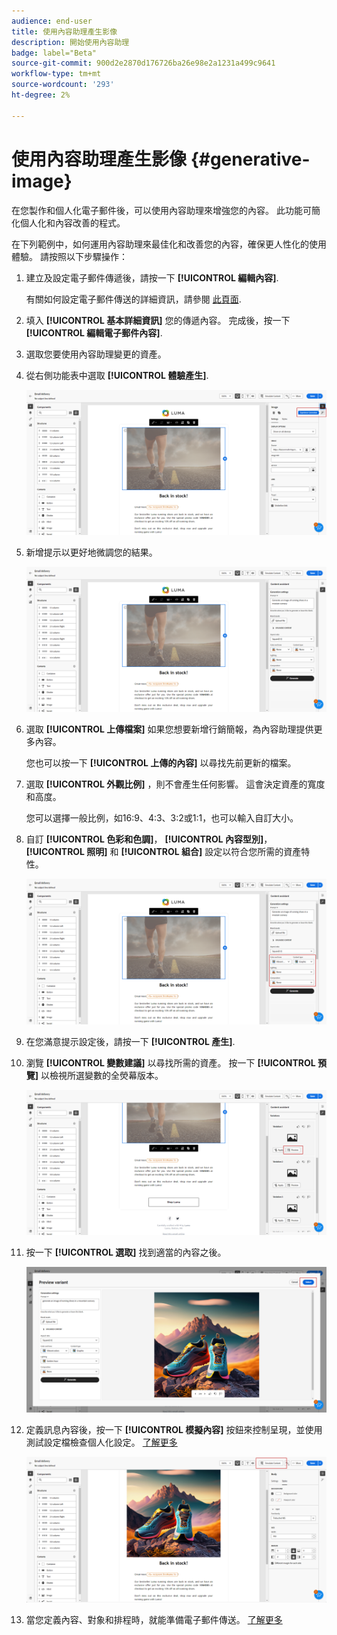 ```yaml
---
audience: end-user
title: 使用內容助理產生影像
description: 開始使用內容助理
badge: label="Beta"
source-git-commit: 900d2e2870d176726ba26e98e2a1231a499c9641
workflow-type: tm+mt
source-wordcount: '293'
ht-degree: 2%

---
```



# 使用內容助理產生影像 {#generative-image}

在您製作和個人化電子郵件後，可以使用內容助理來增強您的內容。 此功能可簡化個人化和內容改善的程式。

在下列範例中，如何運用內容助理來最佳化和改善您的內容，確保更人性化的使用體驗。 請按照以下步驟操作：

1. 建立及設定電子郵件傳遞後，請按一下 **[!UICONTROL 編輯內容]**.

   有關如何設定電子郵件傳送的詳細資訊，請參閱 [此頁面](../content/create-email-content.md).

1. 填入 **[!UICONTROL 基本詳細資訊]** 您的傳遞內容。 完成後，按一下 **[!UICONTROL 編輯電子郵件內容]**.

1. 選取您要使用內容助理變更的資產。

1. 從右側功能表中選取 **[!UICONTROL 體驗產生]**.

   ![](assets/image-genai-1.png)

1. 新增提示以更好地微調您的結果。

   ![](assets/image-genai-2.png)

1. 選取 **[!UICONTROL 上傳檔案]** 如果您想要新增行銷簡報，為內容助理提供更多內容。

   您也可以按一下 **[!UICONTROL 上傳的內容]** 以尋找先前更新的檔案。

1. 選取 **[!UICONTROL 外觀比例]** ，則不會產生任何影響。 這會決定資產的寬度和高度。

   您可以選擇一般比例，如16:9、4:3、3:2或1:1，也可以輸入自訂大小。

1. 自訂 **[!UICONTROL 色彩和色調]**， **[!UICONTROL 內容型別]**， **[!UICONTROL 照明]** 和 **[!UICONTROL 組合]** 設定以符合您所需的資產特性。

   ![](assets/image-genai-3.png)

1. 在您滿意提示設定後，請按一下 **[!UICONTROL 產生]**.

1. 瀏覽 **[!UICONTROL 變數建議]** 以尋找所需的資產。 按一下 **[!UICONTROL 預覽]** 以檢視所選變數的全熒幕版本。

   ![](assets/image-genai-5.png)

1. 按一下 **[!UICONTROL 選取]** 找到適當的內容之後。

   ![](assets/image-genai-6.png)

1. 定義訊息內容後，按一下 **[!UICONTROL 模擬內容]** 按鈕來控制呈現，並使用測試設定檔檢查個人化設定。  [了解更多](../preview-test/preview-content.md)

   ![](assets/image-genai-7.png)

1. 當您定義內容、對象和排程時，就能準備電子郵件傳送。 [了解更多](../monitor/prepare-send.md)